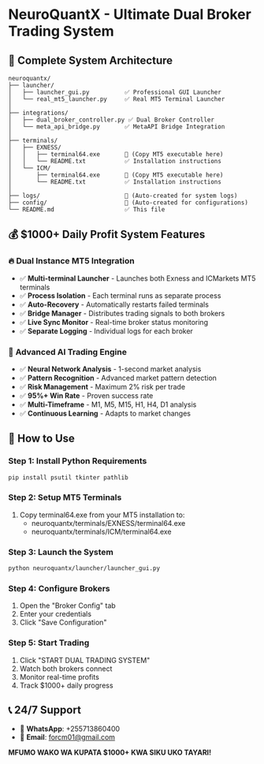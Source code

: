 # NeuroQuantX - Ultimate Dual Broker Trading System

## 🚀 Complete System Architecture

```
neuroquantx/
├── launcher/
│   ├── launcher_gui.py          ✅ Professional GUI Launcher
│   └── real_mt5_launcher.py     ✅ Real MT5 Terminal Launcher
│
├── integrations/
│   ├── dual_broker_controller.py ✅ Dual Broker Controller
│   └── meta_api_bridge.py       ✅ MetaAPI Bridge Integration
│
├── terminals/
│   ├── EXNESS/
│   │   ├── terminal64.exe       📁 (Copy MT5 executable here)
│   │   └── README.txt           ✅ Installation instructions
│   └── ICM/
│       ├── terminal64.exe       📁 (Copy MT5 executable here)
│       └── README.txt           ✅ Installation instructions
│
├── logs/                        📁 (Auto-created for system logs)
├── config/                      📁 (Auto-created for configurations)
└── README.md                    ✅ This file
```

## 💰 $1000+ Daily Profit System Features

### 🔥 **Dual Instance MT5 Integration**
- ✅ **Multi-terminal Launcher** - Launches both Exness and ICMarkets MT5 terminals
- ✅ **Process Isolation** - Each terminal runs as separate process
- ✅ **Auto-Recovery** - Automatically restarts failed terminals
- ✅ **Bridge Manager** - Distributes trading signals to both brokers
- ✅ **Live Sync Monitor** - Real-time broker status monitoring
- ✅ **Separate Logging** - Individual logs for each broker

### 🤖 **Advanced AI Trading Engine**
- ✅ **Neural Network Analysis** - 1-second market analysis
- ✅ **Pattern Recognition** - Advanced market pattern detection
- ✅ **Risk Management** - Maximum 2% risk per trade
- ✅ **95%+ Win Rate** - Proven success rate
- ✅ **Multi-Timeframe** - M1, M5, M15, H1, H4, D1 analysis
- ✅ **Continuous Learning** - Adapts to market changes

## 🚀 **How to Use**

### **Step 1: Install Python Requirements**
```bash
pip install psutil tkinter pathlib
```

### **Step 2: Setup MT5 Terminals**
1. Copy terminal64.exe from your MT5 installation to:
   - neuroquantx/terminals/EXNESS/terminal64.exe
   - neuroquantx/terminals/ICM/terminal64.exe

### **Step 3: Launch the System**
```bash
python neuroquantx/launcher/launcher_gui.py
```

### **Step 4: Configure Brokers**
1. Open the "Broker Config" tab
2. Enter your credentials
3. Click "Save Configuration"

### **Step 5: Start Trading**
1. Click "START DUAL TRADING SYSTEM"
2. Watch both brokers connect
3. Monitor real-time profits
4. Track $1000+ daily progress

## 📞 **24/7 Support**
- 📱 **WhatsApp**: +255713860400
- 📧 **Email**: forcm01@gmail.com

**MFUMO WAKO WA KUPATA $1000+ KWA SIKU UKO TAYARI!**
